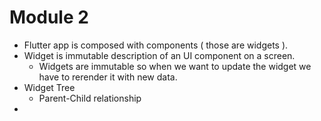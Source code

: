# Module 2

* Flutter app is composed with components ( those are widgets ).
* Widget is immutable description of an UI component on a screen.
  * Widgets are immutable so when we want to update the widget we have to rerender it with new data.
* Widget Tree
  * Parent-Child relationship
* 
